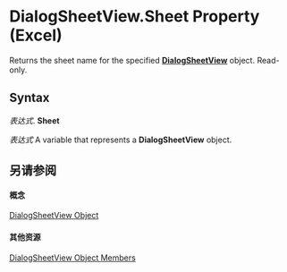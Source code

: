 
# DialogSheetView.Sheet Property (Excel)

Returns the sheet name for the specified  **[DialogSheetView](d468b3e8-c73e-d94a-0902-193f6983d893.md)** object. Read-only.


## Syntax

 _表达式_. **Sheet**

 _表达式_ A variable that represents a **DialogSheetView** object.


## 另请参阅


#### 概念


[DialogSheetView Object](d468b3e8-c73e-d94a-0902-193f6983d893.md)
#### 其他资源


[DialogSheetView Object Members](http://msdn.microsoft.com/library/2b47811b-5061-f8c9-9e66-c85eec953990%28Office.15%29.aspx)